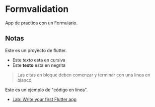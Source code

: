# Formvalidation

App de practica con un Formulario.

## Notas

Este es un proyecto de flutter.

- Este _texto_ esta en cursiva
- Este **texto** esta en negrita

> Las citas en bloque deben comenzar y terminar con una línea en blanco

Este es un ejemplo de "código en línea".

- [Lab: Write your first Flutter app](https://flutter.dev/docs/get-started/codelab)
